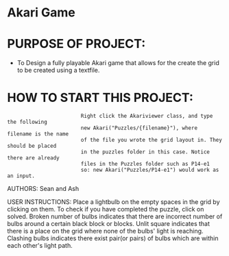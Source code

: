 # Akari Game
# PURPOSE OF PROJECT: 
  - To Design a fully playable Akari game that allows for the create the grid to be created using a textfile.

# HOW TO START THIS PROJECT: 
                            Right click the Akariviewer class, and type the following
                            new Akari("Puzzles/{filename}"), where filename is the name
                            of the file you wrote the grid layout in. They should be placed
                            in the puzzles folder in this case. Notice there are already
                            files in the Puzzles folder such as P14-e1
                            so: new Akari("Puzzles/P14-e1") would work as an input.
AUTHORS: Sean and Ash

USER INSTRUCTIONS: Place a lightbulb on the empty spaces in the grid by clicking on
                   them.
                   To check if you have completed the puzzle, click on solved.
                   Broken number of bulbs indicates that there are incorrect number
                   of bulbs around a certain black block or blocks.
                   Unlit square indicates that there is a place on the grid where
                   none of the bulbs' light is reaching.
                   Clashing bulbs indicates there exist pair(or pairs) of bulbs which
                   are within each other's light path.
